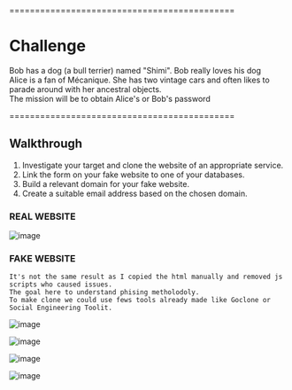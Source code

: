 ============================================

# Challenge
Bob has a dog (a bull terrier) named "Shimi". Bob really loves his dog <br>
Alice is a fan of Mécanique. She has two vintage cars and often likes to parade around with her ancestral objects. <br>
The mission will be to obtain Alice's or Bob's password

============================================

## Walkthrough 
1) Investigate your target and clone the website of an appropriate service.
2) Link the form on your fake website to one of your databases.
3) Build a relevant domain for your fake website.
4) Create a suitable email address based on the chosen domain.
### REAL WEBSITE
![image](https://github.com/AyraStelmaszewski/Cheatsheet-Phising/assets/68444023/6bd84a36-b455-4a44-b165-185b2b9d4121)
### FAKE WEBSITE
    It's not the same result as I copied the html manually and removed js scripts who caused issues. 
    The goal here to understand phising metholodoly.
    To make clone we could use fews tools already made like Goclone or Social Engineering Toolit.
![image](https://github.com/AyraStelmaszewski/Cheatsheet-Phising/assets/68444023/211cb0c4-b230-4148-8fbc-f8577d35dd52)


![image](https://github.com/AyraStelmaszewski/Cheatsheet-Phising/assets/68444023/da4e3c08-c4ac-4f4b-888e-3762cf44df49)


![image](https://github.com/AyraStelmaszewski/Cheatsheet-Phising/assets/68444023/6278d177-74c5-4203-b3a6-ad985ea09565)


![image](https://github.com/AyraStelmaszewski/Cheatsheet-Phising/assets/68444023/005108f3-2719-4ad8-ae15-395c79c16b8b)
